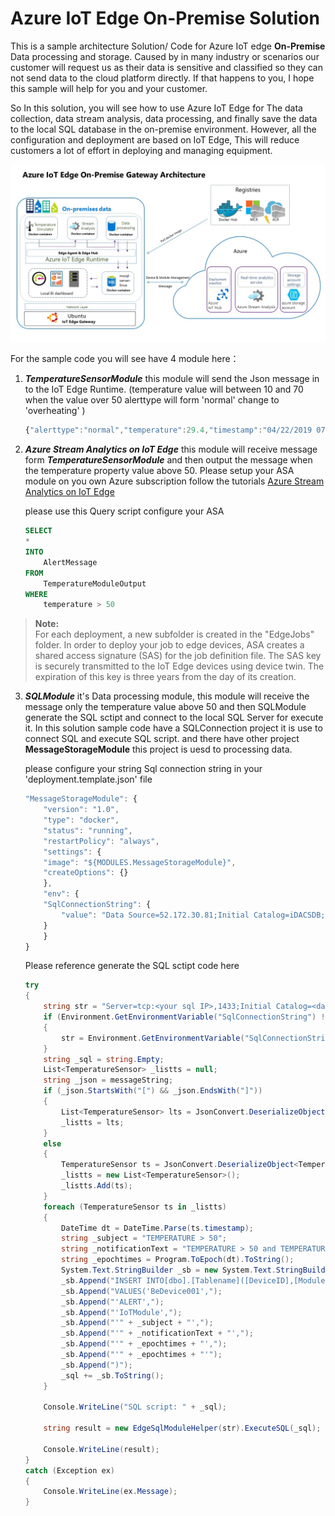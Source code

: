 # Azure IoT Edge On-Premise Solution
This is a sample architecture Solution/ Code for Azure IoT edge **On-Premise** Data processing and storage.
Caused by in many industry or scenarios our customer will request us as their data is sensitive and classified so they can not send data to the cloud platform directly. If that happens to you, I hope this sample will help for you and your customer.

So In this solution, you will see how to use Azure IoT Edge for The data collection, data stream analysis, data processing, and finally save the data to the local SQL database in the on-premise environment. However, all the configuration and deployment are based on IoT Edge, This will reduce customers a lot of effort in deploying and managing equipment.

![Azure IoT Edge On-Premise Gateway Architecture](https://github.com/Nick287/AzureIoTEdgeOnPremiseSolution/blob/master/Img/Motherson%20Azure%20IoTEdge%20On-Premise%20Solution.jpg?raw=true)

For the sample code you will see have 4 module here：
1. ***TemperatureSensorModule*** this module will send the Json message in to the IoT Edge Runtime. (temperature value will between 10 and 70 when the value over 50 alerttype will form 'normal' change to 'overheating' )

    ```js
    {"alerttype":"normal","temperature":29.4,"timestamp":"04/22/2019 07:33:41"}
    ```

2. ***Azure Stream Analytics on IoT Edge*** this module will receive message form ***TemperatureSensorModule*** and then output the message when the temperature property value above 50. Please setup your ASA module on you own Azure subscription follow the tutorials [Azure Stream Analytics on IoT Edge](https://docs.microsoft.com/en-us/azure/stream-analytics/stream-analytics-edge)

    please use this Query script configure your ASA
    ``` sql
    SELECT
    *
    INTO
        AlertMessage
    FROM
        TemperatureModuleOutput
    WHERE
        temperature > 50
    ```

> **Note:**  
For each deployment, a new subfolder is created in the "EdgeJobs" folder. In order to deploy your job to edge devices, ASA creates a shared access signature (SAS) for the job definition file. The SAS key is securely transmitted to the IoT Edge devices using device twin. The expiration of this key is three years from the day of its creation.

3. ***SQLModule*** it's Data processing module, this module will receive the message only the temperature value above 50 and then SQLModule generate the SQL sctipt and connect to the local SQL Server for execute it. In this solution sample code have a SQLConnection project it is use to connect SQL and execute SQL script. and there have other project **MessageStorageModule** this project is uesd to processing data. 

    please configure your string Sql connection string in your 'deployment.template.json' file

    ```js
    "MessageStorageModule": {
        "version": "1.0",
        "type": "docker",
        "status": "running",
        "restartPolicy": "always",
        "settings": {
        "image": "${MODULES.MessageStorageModule}",
        "createOptions": {}
        },
        "env": {
        "SqlConnectionString": {
            "value": "Data Source=52.172.30.81;Initial Catalog=iDACSDB;User Id=SA;Password=Mind@987;TrustServerCertificate=False;Connection Timeout=30;"
        }
        }
    }
    ```
    Please reference generate the SQL sctipt code here

    ``` C#
    try
    {
        string str = "Server=tcp:<your sql IP>,1433;Initial Catalog=<databasename>;User ID=<username>;Password=<Password>;TrustServerCertificate=False;Connection Timeout=30;";
        if (Environment.GetEnvironmentVariable("SqlConnectionString") != string.Empty)
        {
            str = Environment.GetEnvironmentVariable("SqlConnectionString");
        }
        string _sql = string.Empty;
        List<TemperatureSensor> _listts = null;
        string _json = messageString;
        if (_json.StartsWith("[") && _json.EndsWith("]"))
        {
            List<TemperatureSensor> lts = JsonConvert.DeserializeObject<List<TemperatureSensor>>(_json);
            _listts = lts;
        }
        else
        {
            TemperatureSensor ts = JsonConvert.DeserializeObject<TemperatureSensor>(_json);
            _listts = new List<TemperatureSensor>();
            _listts.Add(ts);
        }
        foreach (TemperatureSensor ts in _listts)
        {
            DateTime dt = DateTime.Parse(ts.timestamp);
            string _subject = "TEMPERATURE > 50";
            string _notificationText = "TEMPERATURE > 50 and TEMPERATURE IS " + ts.temperature + "C°";
            string _epochtimes = Program.ToEpoch(dt).ToString();
            System.Text.StringBuilder _sb = new System.Text.StringBuilder();
            _sb.Append("INSERT INTO[dbo].[Tablename]([DeviceID],[ModuleName],[MessageType],[Subject],[NotificationText],[ReceivedOn])");
            _sb.Append("VALUES('BeDevice001',");
            _sb.Append("'ALERT',");
            _sb.Append("'IoTModule',");
            _sb.Append("'" + _subject + "',");
            _sb.Append("'" + _notificationText + "',");
            _sb.Append("'" + _epochtimes + "',");
            _sb.Append("'" + _epochtimes + "'");
            _sb.Append(")");
            _sql += _sb.ToString();
        }

        Console.WriteLine("SQL script: " + _sql);

        string result = new EdgeSqlModuleHelper(str).ExecuteSQL(_sql);

        Console.WriteLine(result);
    }
    catch (Exception ex)
    {
        Console.WriteLine(ex.Message);
    }
    ```

